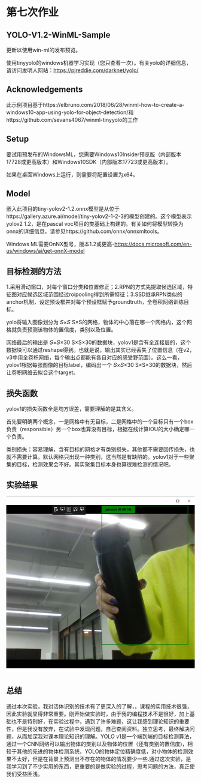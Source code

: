 # 第七次作业
## YOLO-V1.2-WinML-Sample
更新以使用win-ml的发布预览。

使用tinyyolo的windows机器学习实现（您只查看一次）。有关yolo的详细信息，请访问发明人网站：https://pjreddie.com/darknet/yolo/

## Acknowledgements
此示例项目基于https://elbruno.com/2018/06/28/winml-how-to-create-a-windows10-app-using-yolo-for-object-detection/和https://github.com/sevans4067/winml-tinyyolo的工作

## Setup
要试用预发布的WindowsML，您需要Windows10Insider预览版（内部版本17728或更高版本）和Windows10SDK（内部版本17723或更高版本）。


如果在桌面Windows上运行，则需要将配置设置为x64。

## Model
嵌入此项目的tiny-yolov2-1.2.onnx模型是从位于https://gallery.azure.ai/model/tiny-yolov2-1-2-3的模型创建的。这个模型表示yolov2 1.2，是在pascal voc项目的类基础上构建的。有关如何将模型转换为onnx的详细信息，请参见https://github.com/onnx/onnxmltools。


Windows ML需要OnNX型号，版本1.2或更高-https://docs.microsoft.com/en-us/windows/ai/get-onnX-model

## 目标检测的方法
1.采用滑动窗口，对每个窗口分类和位置修正；2.RPN的方式先提取候选区域，特征图对应候选区域范围经过roipooling得到所需特征；3.SSD继承RPN类似的anchor机制，设定预设框并对每个预设框赋予groundtruth，全卷积网络训练目标。

yolo将输入图像划分为 𝑆×𝑆
S×S的网格，物体的中心落在哪一个网格内，这个网格就负责预测该物体的置信度，类别以及位置。

网络最后的输出是 𝑆×𝑆×30
S×S×30的数据块，yolov1是含有全连接层的，这个数据块可以通过reshape得到。也就是说，输出其实已经丢失了位置信息（在v2，v3中用全卷积网络，每个输出点都能有各自对应的感受野范围）。这么一看，yolov1根据每张图像的目标label，编码出一个 𝑆×𝑆×30
S×S×30的数据块，然后让卷积网络去拟合这个target。
## 损失函数
yolov1的损失函数全是均方误差，需要理解的是其含义。

首先要明确两个概念，一是网格中有无目标，二是网格中的一个目标只有一个box负责（responsible）另一个box也算没有目标，根据在线计算IOU的大小确定哪一个负责。

类别损失：容易理解，含有目标的网格才有类别损失，其他都不需要回传损失，也就不需要计算。默认网格只出现一种类别，这当然是有缺陷的。yolov1对于一些聚集的目标，检测效果会不好。其实聚集目标本身也算很难检测的情况吧。
## 实验结果
![](./media/1.jpg)
## 总结
通过本次实验，我对活体识别的技术有了更深入的了解，，课程的实用技术很强，因此实验就显得非常重要。刚开始做实验时，由于我的编程技术不是很好，加上基础也不是特别好，在实验过程中，遇到了许多难题，这让我感到理论知识的重要性，但是我没有放弃，在试验中发现问题，自己查阅资料。独立思考，最终解决问题，从而加深我对课本理论知识的理解。YOLO v1是一个端到端的目标检测算法，通过一个CNN网络可以输出物体的类别以及物体的位置（还有类别的置信度)，相较于其他的先进的物体检测系统，YOLO的物体定位精确度低，对小物体的检测效果不太好，但是在背景上预测出不存在的物体的情况要少一些.通过这次实验，是我学习到了不少实用的东西，更重要的是做实验的过程，思考问题的方法，真正使我们受益匪浅。